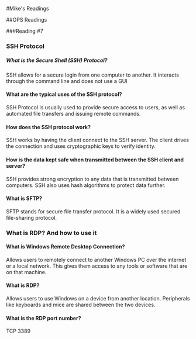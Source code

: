 #Mike's Readings

##OPS Readings

###Reading #7


### SSH Protocol



##### What is the Secure Shell (SSH) Protocol?
SSH allows for a secure login from one computer to another. It interacts through the command line and does not use a GUI

#### What are the typical uses of the SSH protocol?
SSH Protocol is usually used to provide secure access to users, as well as automated file transfers and issuing remote commands.

#### How does the SSH protocol work?
SSH works by having the client connect to the SSH server. The client drives the connection and uses cryptographic keys to verify identity.

#### How is the data kept safe when transmitted between the SSH client and server?
SSH provides strong encryption to any data that is transmitted between computers.
SSH also uses hash algorithms to protect data further.

#### What is SFTP?
SFTP stands for secure file transfer protocol. It is a widely used secured file-sharing protocol.


### What is RDP? And how to use it


#### What is Windows Remote Desktop Connection?
Allows users to remotely connect to another Windows PC over the internet or a local network.
This gives them access to any tools or software that are on that machine.



#### What is RDP?
Allows users to use Windows on a device from another location.
Peripherals like keyboards and mice are shared between the two devices.


#### What is the RDP port number?
TCP 3389


